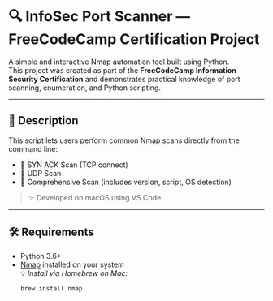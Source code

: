# 🔍 InfoSec Port Scanner — FreeCodeCamp Certification Project

A simple and interactive Nmap automation tool built using Python.  
This project was created as part of the **FreeCodeCamp Information Security Certification** and demonstrates practical knowledge of port scanning, enumeration, and Python scripting.

---

## 📜 Description

This script lets users perform common Nmap scans directly from the command line:

- 🔹 SYN ACK Scan (TCP connect)
- 🔹 UDP Scan
- 🔹 Comprehensive Scan (includes version, script, OS detection)

> ✨ Developed on macOS using VS Code.

---

## 🛠️ Requirements

- Python 3.6+
- [Nmap](https://nmap.org) installed on your system  
  💡 *Install via Homebrew on Mac:*
  ```bash
  brew install nmap
